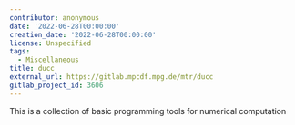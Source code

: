 ```yaml
---
contributor: anonymous
date: '2022-06-28T00:00:00'
creation_date: '2022-06-28T00:00:00'
license: Unspecified
tags:
  - Miscellaneous
title: ducc
external_url: https://gitlab.mpcdf.mpg.de/mtr/ducc
gitlab_project_id: 3606
---
```


This is a collection of basic programming tools for numerical computation
